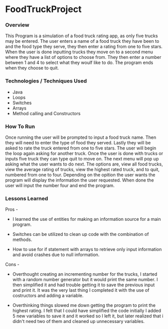 # FoodTruckProject

### Overview

   This Program is a simulation of a food truck rating app, as only five trucks may be entered. The user enters a name of a food truck they have been to and the food type they serve, they then enter a rating from one to five stars.  When the user is done inputting trucks they move on to a second menu where they have a list of options to choose from.  They then enter a number between 1 and 4 to select what they woulf like to do. The program ends when they choose to quit.

### Technologies / Techniques Used

 - Java
 - Loops
 - Switches
 - Arrays
 - Method calling and Constructors

### How To Run

   Once running the user will be prompted to input a food truck name. Then they will need to enter the type of food they served. Lastly they will be asked to rate the truck entered from one to five stars.  The user will begin the loop again asking for another truck.  Once the user is done with trucks or inputs five truck they can type quit to move on.  The next menu will pop up asking what the user wants to do next.  The options are, view all food trucks, view the average rating of trucks, view the highest rated truck, and to quit, numbered from one to four. Depending on the opition the user wants the program will display the information the user requested.  When done the user will input the number four and end the program.

### Lessons Learned

 Pros -

  - I learned the use of entities for making an information source for a main program.

  - Switches can be utilized to clean up code with the combination of methods.

  - How to use for if statement with arrays to retrieve only input information and avoid crashes due to null information.

  Cons -

  - Overthought creating an incrementing number for the trucks,  I started with a random number generator but it would print the same number. I then simplified it and had trouble getting it to save the previous input and print it.  It was the very last thing I completed it with the use of costructors and adding a variable.

  - Overthinking things slowed me down getting the program to print the highest rating.  I felt that I could have simplified the code initially I added 5 new variables to save it and it worked so I left it, but later realized that i didn't need two of them and cleaned up unnecessary variables.     